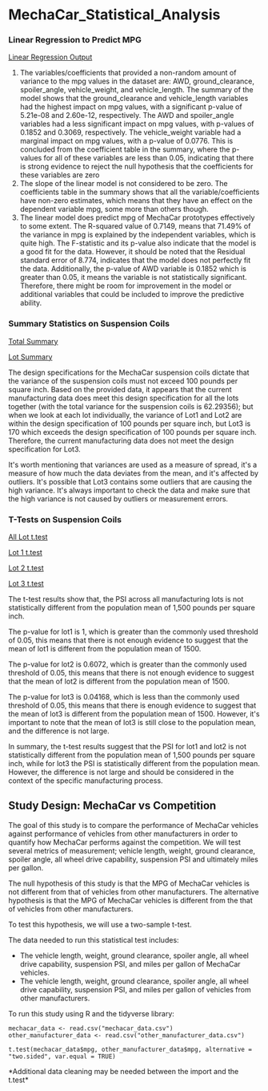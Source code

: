 # MechaCar_Statistical_Analysis

### Linear Regression to Predict MPG

[Linear Regression Output](https://github.com/LJD0/MechaCar_Statistical_Analysis/blob/main/Output/Linear_Regression.png)

1. The variables/coefficients that provided a non-random amount of variance to the mpg values in the dataset are: AWD, ground_clearance, spoiler_angle, vehicle_weight, and vehicle_length. The summary of the model shows that the ground_clearance and vehicle_length variables had the highest impact on mpg values, with a significant p-value of 5.21e-08 and 2.60e-12, respectively. The AWD and spoiler_angle variables had a less significant impact on mpg values, with p-values of 0.1852 and 0.3069, respectively. The vehicle_weight variable had a marginal impact on mpg values, with a p-value of 0.0776. This is concluded from the coefficient table in the summary, where the p-values for all of these variables are less than 0.05, indicating that there is strong evidence to reject the null hypothesis that the coefficients for these variables are zero
2. The slope of the linear model is not considered to be zero. The coefficients table in the summary shows that all the variable/coefficients have non-zero estimates, which means that they have an effect on the dependent variable mpg, some more than others though.
3. The linear model does predict mpg of MechaCar prototypes effectively to some extent. The R-squared value of 0.7149, means that 71.49% of the variance in mpg is explained by the independent variables, which is quite high. The F-statistic and its p-value also indicate that the model is a good fit for the data. However, it should be noted that the Residual standard error of 8.774, indicates that the model does not perfectly fit the data. Additionally, the p-value of AWD variable is 0.1852 which is greater than 0.05, it means the variable is not statistically significant. Therefore, there might be room for improvement in the model or additional variables that could be included to improve the predictive ability.

### Summary Statistics on Suspension Coils

[Total Summary](https://github.com/LJD0/MechaCar_Statistical_Analysis/blob/main/Output/total_summary.png)

[Lot Summary](https://github.com/LJD0/MechaCar_Statistical_Analysis/blob/main/Output/Lot_Summary.png)

The design specifications for the MechaCar suspension coils dictate that the variance of the suspension coils must not exceed 100 pounds per square inch. Based on the provided data, it appears that the current manufacturing data does meet this design specification for all the lots together (with the total variance for the suspension coils is 62.29356); but when we look at each lot individually, the variance of Lot1 and Lot2 are within the design specification of 100 pounds per square inch, but Lot3 is 170 which exceeds the design specification of 100 pounds per square inch. Therefore, the current manufacturing data does not meet the design specification for Lot3.

It's worth mentioning that variances are used as a measure of spread, it's a measure of how much the data deviates from the mean, and it's affected by outliers. It's possible that Lot3 contains some outliers that are causing the high variance. It's always important to check the data and make sure that the high variance is not caused by outliers or measurement errors.

### T-Tests on Suspension Coils

[All Lot t.test](https://github.com/LJD0/MechaCar_Statistical_Analysis/blob/main/Output/All_lot_ttest.png)

[Lot 1 t.test](https://github.com/LJD0/MechaCar_Statistical_Analysis/blob/main/Output/Lot1_ttest.png)

[Lot 2 t.test](https://github.com/LJD0/MechaCar_Statistical_Analysis/blob/main/Output/Lot2_ttest.png)

[Lot 3 t.test](https://github.com/LJD0/MechaCar_Statistical_Analysis/blob/main/Output/Lot3_ttest.png)

The t-test results show that, the PSI across all manufacturing lots is not statistically different from the population mean of 1,500 pounds per square inch.

The p-value for lot1 is 1, which is greater than the commonly used threshold of 0.05, this means that there is not enough evidence to suggest that the mean of lot1 is different from the population mean of 1500.

The p-value for lot2 is 0.6072, which is greater than the commonly used threshold of 0.05, this means that there is not enough evidence to suggest that the mean of lot2 is different from the population mean of 1500.

The p-value for lot3 is 0.04168, which is less than the commonly used threshold of 0.05, this means that there is enough evidence to suggest that the mean of lot3 is different from the population mean of 1500. However, it's important to note that the mean of lot3 is still close to the population mean, and the difference is not large.

In summary, the t-test results suggest that the PSI for lot1 and lot2 is not statistically different from the population mean of 1,500 pounds per square inch, while for lot3 the PSI is statistically different from the population mean. However, the difference is not large and should be considered in the context of the specific manufacturing process.

## Study Design: MechaCar vs Competition

The goal of this study is to compare the performance of MechaCar vehicles against performance of vehicles from other manufacturers in order to quantify how MechaCar performs against the competition. We will test several metrics of measurement; vehicle length, weight, ground clearance, spoiler angle, all wheel drive capability, suspension PSI and ultimately miles per gallon.

The null hypothesis of this study is that the MPG of MechaCar vehicles is not different from that of vehicles from other manufacturers. The alternative hypothesis is that the MPG of MechaCar vehicles is different from the that of vehicles from other manufacturers.

To test this hypothesis, we will use a two-sample t-test.

The data needed to run this statistical test includes:

- The vehicle length, weight, ground clearance, spoiler angle, all wheel drive capability, suspension PSI, and miles per gallon of MechaCar vehicles.
- The vehicle length, weight, ground clearance, spoiler angle, all wheel drive capability, suspension PSI, and miles per gallon of vehicles from other manufacturers.

To run this study using R and the tidyverse library:

    mechacar_data <- read.csv("mechacar_data.csv")
    other_manufacturer_data <- read.csv("other_manufacturer_data.csv")

    t.test(mechacar_data$mpg, other_manufacturer_data$mpg, alternative = "two.sided", var.equal = TRUE)

\*Additional data cleaning may be needed between the import and the t.test*

